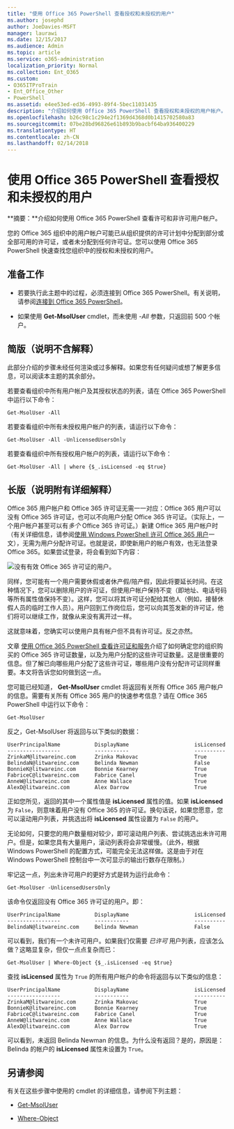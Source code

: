 ```yaml
---
title: "使用 Office 365 PowerShell 查看授权和未授权的用户"
ms.author: josephd
author: JoeDavies-MSFT
manager: laurawi
ms.date: 12/15/2017
ms.audience: Admin
ms.topic: article
ms.service: o365-administration
localization_priority: Normal
ms.collection: Ent_O365
ms.custom:
- O365ITProTrain
- Ent_Office_Other
- PowerShell
ms.assetid: e4ee53ed-ed36-4993-89f4-5bec11031435
description: "介绍如何使用 Office 365 PowerShell 查看授权和未授权的用户帐户。"
ms.openlocfilehash: b26c98c1c294e2f1369d4368d0b1415702580a83
ms.sourcegitcommit: 07be28bd96826e61b893b9bacbf64ba936400229
ms.translationtype: HT
ms.contentlocale: zh-CN
ms.lasthandoff: 02/14/2018
---
```

# <a name="view-licensed-and-unlicensed-users-with-office-365-powershell"></a>使用 Office 365 PowerShell 查看授权和未授权的用户

**摘要：**介绍如何使用 Office 365 PowerShell 查看许可和非许可用户帐户。
  
您的 Office 365 组织中的用户帐户可能已从组织提供的许可计划中分配到部分或全部可用的许可证，或者未分配到任何许可证。您可以使用 Office 365 PowerShell 快速查找您组织中的授权和未授权的用户。
  
## <a name="before-you-begin"></a>准备工作

- 若要执行此主题中的过程，必须连接到 Office 365 PowerShell。有关说明，请参阅[连接到 Office 365 PowerShell](connect-to-office-365-powershell.md)。
    
- 如果使用 **Get-MsolUser** cmdlet，而未使用 _-All_ 参数，只返回前 500 个帐户。
    
## <a name="the-short-version-instructions-without-explanations"></a>简版（说明不含解释）

此部分介绍的步骤未经任何渲染或过多解释。如果您有任何疑问或想了解更多信息，可以阅读本主题的其余部分。
  
若要查看组织中所有用户帐户及其授权状态的列表，请在 Office 365 PowerShell 中运行以下命令：
  
```
Get-MsolUser -All
```

若要查看组织中所有未授权用户帐户的列表，请运行以下命令：
  
```
Get-MsolUser -All -UnlicensedUsersOnly
```

若要查看组织中所有授权用户帐户的列表，请运行以下命令：
  
```
Get-MsolUser -All | where {$_.isLicensed -eq $true}
```

## <a name="the-long-version-instructions-with-detailed-explanations"></a>长版（说明附有详细解释）

Office 365 用户帐户和 Office 365 许可证无需一一对应：Office 365 用户可以没有 Office 365 许可证，也可以不向用户分配 Office 365 许可证。（实际上，一个用户帐户甚至可以有*多个* Office 365 许可证。）新建 Office 365 用户帐户时（有关详细信息，请参阅[使用 Windows PowerShell 许可 Office 365 用户](http://technet.microsoft.com/library/0ab9fcac-e5ea-4b5b-b72c-8c92c55565ac.aspx)一文），无需为用户分配许可证。也就是说，即使新用户的帐户有效，也无法登录 Office 365。如果尝试登录，将会看到如下内容：
  
![没有有效 Office 365 许可证的用户。](images/o365_powershell_no_license.png)
  
同样，您可能有一个用户需要休假或者休产假/陪产假，因此将要延长时间。在这种情况下，您可以删除用户的许可证，但使用户帐户保持不变（即地址、电话号码等所有属性值保持不变）。这样，您可以将其许可证分配给其他人（例如，接替休假人员的临时工作人员）。用户回到工作岗位后，您可以向其签发新的许可证，他们将可以继续工作，就像从来没有离开过一样。
  
这就意味着，您确实可以使用户具有帐户但不具有许可证。反之亦然。
  
文章 [使用 Office 365 PowerShell 查看许可证和服务](view-licenses-and-services-with-office-365-powershell.md)介绍了如何确定您的组织购买的 Office 365 许可证数量，以及为用户分配的这些许可证数量。这是很重要的信息。但了解已向哪些用户分配了这些许可证，哪些用户没有分配许可证同样重要。本文将告诉您如何做到这一点。
  
您可能已经知道， **Get-MsolUser** cmdlet 将返回有关所有 Office 365 用户帐户的信息。需要有关所有 Office 365 用户的快速参考信息？请在 Office 365 PowerShell 中运行以下命令：
  
```
Get-MsolUser
```

反之，Get-MsolUser 将返回与以下类似的数据：
  
```
UserPrincipalName           DisplayName                     isLicensed
-----------------           -----------                     ----------
ZrinkaM@litwareinc.com      Zrinka Makovac                  True
BelindaN@litwareinc.com     Belinda Newman                  False
BonnieK@litwareinc.com      Bonnie Kearney                  True
FabriceC@litwareinc.com     Fabrice Canel                   True
AnneW@litwareinc.com        Anne Wallace                    True
AlexD@litwareinc.com        Alex Darrow                     True
```

正如您所见，返回的其中一个属性值是 **isLicensed** 属性的值。如果 **isLicensed** 为 `False`，则意味着用户没有 Office 365 的许可证。换句话说，如果您愿意，您可以滚动用户列表，并挑选出将 **isLicensed** 属性设置为 `False` 的用户。
  
无论如何，只要您的用户数量相对较少，即可滚动用户列表、尝试挑选出未许可用户。但是，如果您具有大量用户，滚动列表将会非常缓慢。（此外，根据 Windows PowerShell 的配置方式，可能完全无法这样做。这是由于对在 Windows PowerShell 控制台中一次可显示的输出行数存在限制。）
  
牢记这一点，列出未许可用户的更好方式是转为运行此命令：
  
```
Get-MsolUser -UnlicensedUsersOnly
```

该命令仅返回没有 Office 365 许可证的用户。即：
  
```
UserPrincipalName           DisplayName                     isLicensed
-----------------           -----------                     ----------
BelindaN@litwareinc.com     Belinda Newman                  False
```

可以看到，我们有一个未许可用户。如果我们仅需要 *已许可*  用户列表，应该怎么做？这略显复杂，但仅一点点复杂而已：
  
```
Get-MsolUser | Where-Object {$_.isLicensed -eq $true}
```

查找 **isLicensed** 属性为 `True` 的所有用户帐户的命令将返回与以下类似的信息：
  
```
UserPrincipalName           DisplayName                     isLicensed
-----------------           -----------                     ----------
ZrinkaM@litwareinc.com      Zrinka Makovac                  True
BonnieK@litwareinc.com      Bonnie Kearney                  True
FabriceC@litwareinc.com     Fabrice Canel                   True
AnneW@litwareinc.com        Anne Wallace                    True
AlexD@litwareinc.com        Alex Darrow                     True
```

可以看到，未返回 Belinda Newman 的信息。为什么没有返回？是的，原因是：Belinda 的帐户的 **isLicensed** 属性未设置为 `True`。
  
## <a name="see-also"></a>另请参阅
<a name="SeeAlso"> </a>

有关在这些步骤中使用的 cmdlet 的详细信息，请参阅下列主题：
  
- [Get-MsolUser](https://go.microsoft.com/fwlink/p/?LinkId=691547)
    
- [Where-Object](https://go.microsoft.com/fwlink/p/?LinkId=113423)
    

